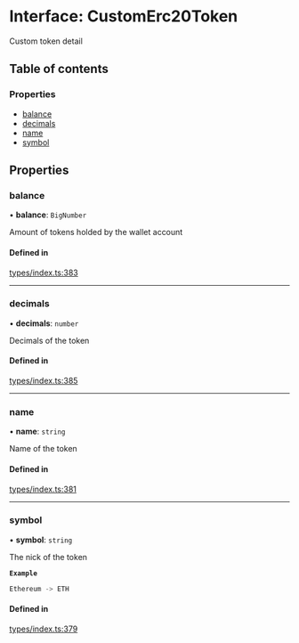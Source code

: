 # Interface: CustomErc20Token

Custom token detail

## Table of contents

### Properties

- [balance](CustomErc20Token.md#balance)
- [decimals](CustomErc20Token.md#decimals)
- [name](CustomErc20Token.md#name)
- [symbol](CustomErc20Token.md#symbol)

## Properties

### balance

• **balance**: `BigNumber`

Amount of tokens holded by the wallet account

#### Defined in

[types/index.ts:383](https://github.com/nevermined-io/react-components/blob/f13a3b1/catalog/src/types/index.ts#L383)

___

### decimals

• **decimals**: `number`

Decimals of the token

#### Defined in

[types/index.ts:385](https://github.com/nevermined-io/react-components/blob/f13a3b1/catalog/src/types/index.ts#L385)

___

### name

• **name**: `string`

Name of the token

#### Defined in

[types/index.ts:381](https://github.com/nevermined-io/react-components/blob/f13a3b1/catalog/src/types/index.ts#L381)

___

### symbol

• **symbol**: `string`

The nick of the token

**`Example`**

```ts
Ethereum -> ETH
```

#### Defined in

[types/index.ts:379](https://github.com/nevermined-io/react-components/blob/f13a3b1/catalog/src/types/index.ts#L379)
